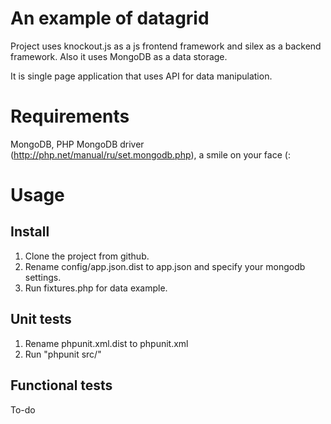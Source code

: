 # An example of datagrid

Project uses knockout.js as a js frontend framework and silex as a backend framework.
Also it uses MongoDB as a data storage.

It is single page application that uses API for data manipulation.

# Requirements
MongoDB, PHP MongoDB driver (http://php.net/manual/ru/set.mongodb.php), a smile on your face (:

# Usage
## Install
1. Clone the project from github.
2. Rename config/app.json.dist to app.json and specify your mongodb settings.
3. Run fixtures.php for data example.

## Unit tests
1. Rename phpunit.xml.dist to phpunit.xml
2. Run "phpunit src/"

## Functional tests
To-do